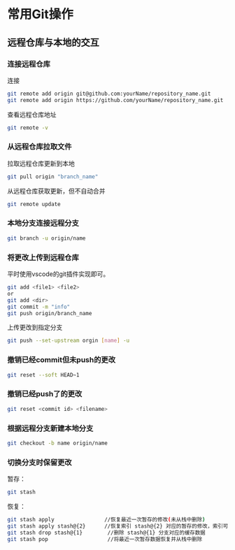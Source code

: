 # 常用Git操作

## 远程仓库与本地的交互

### 连接远程仓库

连接

```sh
git remote add origin git@github.com:yourName/repository_name.git
git remote add origin https://github.com/yourName/repository_name.git
```

查看远程仓库地址

```sh
git remote -v
```

### 从远程仓库拉取文件

拉取远程仓库更新到本地

```sh
git pull origin "branch_name"
```

从远程仓库获取更新，但不自动合并

```sh
git remote update
```

### 本地分支连接远程分支

```sh
git branch -u origin/name
```

### 将更改上传到远程仓库

平时使用vscode的git插件实现即可。

```sh
git add <file1> <file2>
or 
git add <dir>
git commit -m "info"
git push origin/branch_name
```

上传更改到指定分支

```sh
git push --set-upstream orgin [name] -u
```

### 撤销已经commit但未push的更改

```sh
git reset --soft HEAD~1
```

### 撤销已经push了的更改

```sh
git reset <commit id> <filename>
```

### 根据远程分支新建本地分支

```sh
git checkout -b name origin/name
```

### 切换分支时保留更改

暂存：

```sh
git stash
```

恢复：

```sh
git stash apply                //恢复最近一次暂存的修改(未从栈中删除)
git stash apply stash@{2}      //恢复索引 stash@{2} 对应的暂存的修改，索引可以通过 git stash list 进行查看
git stash drop stash@{1}        //删除 stash@{1} 分支对应的缓存数据
git stash pop                   //将最近一次暂存数据恢复并从栈中删除
```

